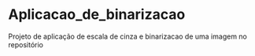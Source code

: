 # Aplicacao_de_binarizacao
Projeto de aplicação de escala de cinza e binarizacao de uma imagem no repositório
